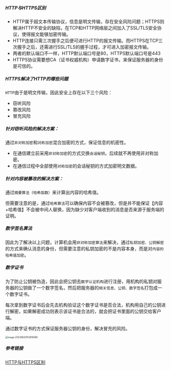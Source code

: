 ##### HTTP与HTTPS区别

- HTTP属于超文本传输协议，信息是明文传输，存在安全风险问题；HTTPS则解决HTTP不安全的缺陷，在TCP和HTTP网络层之间加入了SSL/TLS安全协议，使得报文能够加密传输。
- HTTP连接只需三次握手之后便可进行HTTP的报文传输。而HTTPS在TCP三次握手之后，还需进行SSL/TLS的握手过程，才可进入加密报文传输。
- 两者的默认端口不一样，HTTP默认端口号是80，HTTPS默认端口号是443
- HTTPS协议需要想CA（证书权威机构）申请数字证书，来保证服务器的身份是可信的。

##### HTTPS解决了HTTP的哪些问题

`HTTP`由于是明文传输，因此安全上存在以下三个风险：

- 窃听风险
- 篡改风险
- 冒充风险

##### 针对窃听风险的解决方案：

通过`非对称加密`和`对称加密`混合加密的方式，保证信息的机密性。

- 在通信建立前采用`非对称加密`的方式交换`会话秘钥`，后续就不再使用非对称加密。
- 在通信过程中全部使用`对称加密`的会话秘钥的方式加密明文数据。

##### 针对内容被篡改的解决方案：

通过`摘要算法（哈希函数）`来计算出内容的哈希值。

但需要注意的是，通过`哈希算法`可以确保内容不会被篡改，但是并不能保证【内容+哈希值】不会被中间人替换，因为缺少对客户端收到的消息是否来源于服务端的证明。

##### 数字签名算法

因此为了解决以上问题，计算机会用`非对称加密算法`来解决，通过`私钥加密、公钥解密`的方式来确认消息的身份，但需要注意的私钥加密的不是内容本身，而是对`内容的哈希值加密`。

##### 数字证书

为了防止公钥被伪造，因此会把公钥去`数字认证机构`进行注册，用机构的私钥对服务器的公钥做了一个数字签名，然后把服务器的`相关信息、公钥、数字签名`打包成一个数字证书。

每次拿到数字证书后会先去机构验证这个数字证书是否合法，机构用自己的公钥进行解密，如果解密成功则表示该证书是合法的，就会把证书里面的公钥交给客户端。

通过数字证书的方式保证服务器公钥的身份，解决冒充的风险。

<img src="/Users/sundong/Library/Application Support/typora-user-images/image-20230620153810065.png" alt="image-20230620153810065" style="zoom:50%;" />

##### 参考链接

[HTTP与HTTPS区别](https://xiaolincoding.com/network/2_http/http_interview.html#http-%E4%B8%8E-https)

